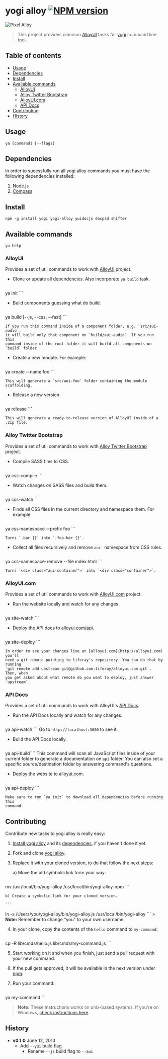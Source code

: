 # yogi alloy [![NPM version](https://badge.fury.io/js/yogi-alloy.png)](http://badge.fury.io/js/yogi-alloy)

![Pixel Alloy](http://cl.ly/image/110y3s2w2n1l/yogi.jpg)

> This project provides common [AlloyUI](http://alloyui.com) tasks for [yogi](http://yui.github.com/yogi)
command line tool.

## Table of contents

* [Usage](#usage)
* [Dependencies](#dependencies)
* [Install](#install)
* [Available commands](#available-commands)
    * [AlloyUI](#alloyui)
    * [Alloy Twitter Bootstrap](#alloy-twitter-bootstrap)
    * [AlloyUI.com](#alloyuicom)
    * [API Docs](#api-docs)
* [Contributing](#contributing)
* [History](#history)

## Usage

	ya [command] [--flags]

## Dependencies

In order to sucessfully run all yogi alloy commands you must have the following
dependencies installed:

1. [Node.js](http://nodejs.org/download/)
2. [Compass](http://compass-style.org/install/)

## Install

	npm -g install yogi yogi-alloy yuidocjs docpad shifter

## Available commands

```
ya help
```

### AlloyUI

Provides a set of util commands to work with [AlloyUI](http://github.com/liferay/alloy-ui)
project.

* Clone or update all dependencies. Also incorporate `ya build` task.

	```
ya init
	```

* Build components guessing what do build.

	```
ya build [--js, --css, --fast]
	```

	If you run this command inside of a component folder, e.g. `src/aui-audio`,
	it will build only that component on `build/aui-audio`. If you run this
	command inside of the root folder it will build all components on `build` folder.

* Create a new module. For example:

    ```
ya create --name foo
    ```

	This will generate a `src/aui-foo` folder containing the module scaffolding.

* Release a new version.

	```
ya release
	```

	This will generate a ready-to-release version of AlloyUI inside of a .zip file.

### Alloy Twitter Bootstrap

Provides a set of util commands to work with [Alloy Twitter Bootstrap](http://github.com/liferay/alloy-twitter-bootstrap)
project.

* Compile SASS files to CSS.

	```
ya css-compile
	```

* Watch changes on SASS files and build them.

	```
ya css-watch
	```

* Finds all CSS files in the current directory and namespace them. For example:

    ```
ya css-namespace --prefix foo
    ```

    Turns `.bar {}` into `.foo-bar {}`.

* Collect all files recursively and remove `aui-` namespace from CSS rules.

    ```
ya css-namespace-remove --file index.html
    ```

    Turns `<div class="aui-container">` into `<div class="container">`.

### AlloyUI.com

Provides a set of util commands to work with [AlloyUI.com](http://github.com/liferay/alloyui.com)
project.

* Run the website locally and watch for any changes.

	```
ya site-watch
	```

* Deploy the API docs to [alloyui.com/api](http://alloyui.com/api/).

	```
ya site-deploy
	```

	In order to see your changes live at [alloyui.com](http://alloyui.com) you'll
	need a git remote pointing to liferay's repository. You can do that by running
	`git remote add upstream git@github.com:liferay/alloyui.com.git`. Then, when
	you get asked about what remote do you want to deploy, just answer `upstream`.

### API Docs

Provides a set of util commands to work with AlloyUI's [API Docs](http://alloyui.com/api/).

* Run the API Docs locally and watch for any changes.

	```
ya api-watch
	```
	Go to `http://localhost:3000` to see it.

* Build the API Docs locally.

	```
ya api-build
	```
	This command will scan all JavaScript files inside of your current folder to
	generate a documentation on `api` folder. You can also set a specific
	source/destination folder by answering command's questions.

* Deploy the website to alloyui.com.

	```
ya api-deploy
	```

	Make sure to run `ya init` to download all dependencies before running this
	command.

## Contributing

Contribute new tasks to yogi alloy is really easy:

1. [Install yogi alloy](#install) and its [dependencies](#dependencies), if you haven't done it yet.
2. Fork and clone [yogi alloy](http://github.com/liferay/yogi-alloy).
3. Replace it with your cloned version, to do that follow the next steps:

	a) Move the old symbolic link form your way:

	```
mv /usr/local/bin/yogi-alloy /usr/local/bin/yogi-alloy-npm
	```

	b) Create a symbolic link for your cloned version.

	```
ln -s /Users/you/yogi-alloy/bin/yogi-alloy.js /usr/local/bin/yogi-alloy
	```
	> **Note:** Remember to change "you" to your own username.

4. In your clone, copy the contents of the `hello` command to `my-command`:

	```
cp -R lib/cmds/hello.js lib/cmds/my-command.js
	```

5. Start working on it and when you finish, just send a pull request with your new command.
6. If the pull gets approved, it will be available in the next version under [npm](https://npmjs.org/package/yogi-alloy).
7. Run your command:

	```
ya my-command
	```

> **Note:** These instructions works on unix-based systems. If you're on Windows, [check instructions here](https://github.com/liferay/yogi-alloy/wiki/Contributing-(Windows)).

## History

* **v0.1.0** June 12, 2013
  * Add `--yui` build flag
	* Rename `--js` build flag to `--aui`